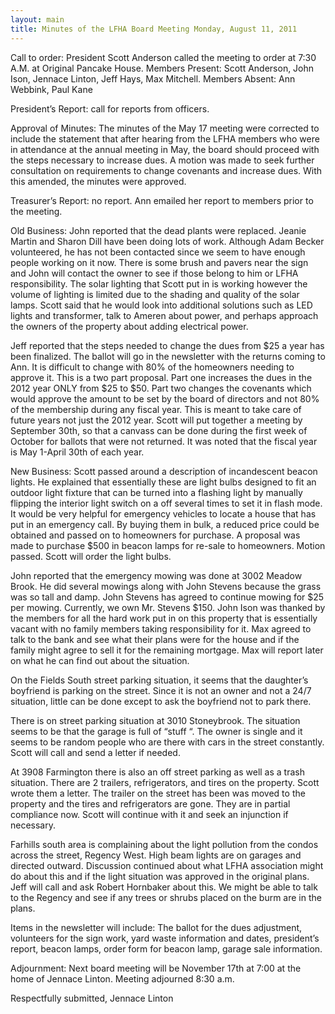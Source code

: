 ```yaml
---
layout: main
title: Minutes of the LFHA Board Meeting Monday, August 11, 2011
---
```


Call to order:  President Scott Anderson called the meeting to order
at 7:30 A.M. at Original Pancake House. 
Members Present: Scott Anderson, John Ison, Jennace Linton, Jeff
Hays, Max Mitchell.
Members Absent: Ann Webbink, Paul Kane

President’s Report: call for reports from officers. 

Approval of Minutes:  The minutes of the May 17 meeting were
corrected to include the statement that after hearing from the LFHA
members who were in attendance at the annual meeting in May, the
board should proceed with the steps necessary to increase dues. A
motion was made to seek further consultation on requirements to
change covenants and increase dues. With this amended, the minutes
were approved.

Treasurer’s Report: no report. Ann emailed her report to members
prior to the meeting. 

Old Business: 
John reported that the dead plants were replaced. Jeanie Martin and
Sharon Dill have been doing lots of work. Although Adam Becker
volunteered, he has not been contacted since we seem to have enough
people working on it now. There is some brush and pavers near the
sign and John will contact the owner to see if those belong to him
or LFHA responsibility. The solar lighting that Scott put in is
working however the volume of lighting is limited due to the shading
and quality of the solar lamps. Scott said that he would look into
additional solutions such as LED lights and transformer, talk to
Ameren about power, and perhaps approach the owners of the property
about adding electrical power. 

Jeff reported that the steps needed to change the dues from $25 a
year has been finalized. The ballot will go in the newsletter with
the returns coming to Ann. It is difficult to change with 80% of the
homeowners needing to approve it. This is a two part proposal. Part
one increases the dues in the 2012 year ONLY from $25 to $50. Part
two changes the covenants which would approve the amount to be set
by the board of directors and not 80% of the membership during any
fiscal year. This is meant to take care of future years not just the
2012 year.  Scott will put together a meeting by September 30th, so
that a canvass can be done during the first week of October for
ballots that were not returned. It was noted that the fiscal year is
May 1-April 30th of each year. 

New Business: 
Scott passed around a description of incandescent beacon lights. He
explained that essentially these are light bulbs designed to fit an
outdoor light fixture that can be turned into a flashing light by
manually flipping the interior light switch on a off several times
to set it in flash mode. It would be very helpful for emergency
vehicles to locate a house that has put in an emergency call. By
buying them in bulk, a reduced price could be obtained and passed on
to homeowners for purchase. A proposal was made to purchase $500 in
beacon lamps for re-sale to homeowners. Motion passed. Scott will
order the light bulbs. 

John reported that the emergency mowing was done at 3002 Meadow
Brook. He did several mowings along with John Stevens because the
grass was so tall and damp. John Stevens has agreed to continue
mowing for $25 per mowing. Currently, we own Mr. Stevens $150. John
Ison was thanked by the members for all the hard work put in on this
property that is essentially vacant with no family members taking
responsibility for it. Max agreed to talk to the bank and see what
their plans were for the house and if the family might agree to sell
it for the remaining mortgage. Max will report later on what he can
find out about the situation. 

On the Fields South street parking situation, it seems that the
daughter’s boyfriend is parking on the street. Since it is not an
owner and not a 24/7 situation, little can be done except to ask the
boyfriend not to park there. 

There is on street parking situation at 3010 Stoneybrook. The
situation seems to be that the garage is full of “stuff “. The owner
is single and it seems to be random people who are there with cars
in the street constantly. Scott will call and send a letter if
needed. 

At 3908 Farmington there is also an off street parking as well as a
trash situation. There are 2 trailers, refrigerators, and tires on
the property. Scott wrote them a letter. The trailer on the street
has been was moved to the property and the tires and refrigerators
are gone. They are in partial compliance now. Scott will continue
with it and seek an injunction if necessary. 

Farhills south area is complaining about the light pollution from
the condos across the street, Regency West. High beam lights are on
garages and directed outward. Discussion continued about what LFHA
association might do about this and if the light situation was
approved in the original plans. Jeff will call and ask Robert
Hornbaker about this. We might be able to talk to the Regency and
see if any trees or shrubs placed on the burm are in the plans.

Items in the newsletter will include: The ballot for the dues
adjustment, volunteers for the sign work, yard waste information and
dates, president’s report, beacon lamps, order form for beacon lamp,
garage sale information. 

Adjournment:  Next board meeting will be November 17th at 7:00 at
the home of Jennace Linton. Meeting adjourned 8:30 a.m.

Respectfully submitted,
Jennace Linton
